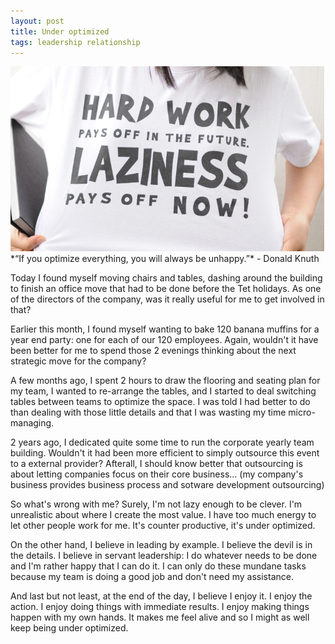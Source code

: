 ```yaml
---
layout: post
title: Under optimized
tags: leadership relationship
---
```

<img src="/images/fulls/christopherrobertalba_laziness.jpg" class="fit image" title="Photo credit: Christopher Robert Alba 2010">
*“If you optimize everything, you will always be unhappy.”* - Donald Knuth

Today I found myself moving chairs and tables, dashing around the building to finish an office move that had to be done before the Tet holidays. As one of the directors of the company, was it really useful for me to get involved in that?

Earlier this month, I found myself wanting to bake 120 banana muffins for a year end party: one for each of our 120 employees. Again, wouldn't it have been better for me to spend those 2 evenings thinking about the next strategic move for the company?

A few months ago, I spent 2 hours to draw the flooring and seating plan for my team, I wanted to re-arrange the tables, and I started to deal switching tables between teams to optimize the space. I was told I had better to do than dealing with those little details and that I was wasting my time micro-managing.

2 years ago, I dedicated quite some time to run the corporate yearly team building. Wouldn't it had been more efficient to simply outsource this event to a external provider? Afterall, I should know better that outsourcing is about letting companies focus on their core business... (my company's business provides  business process and sotware development outsourcing)

So what's wrong with me? Surely, I'm not lazy enough to be clever. I'm unrealistic about where I create the most value. I have too much energy to let other people work for me. It's counter productive, it's under optimized.

On the other hand, I believe in leading by example. I believe the devil is in the details.
I believe in servant leadership: I do whatever needs to be done and I'm rather happy that I can do it. I can only do these mundane tasks because my team is doing a good job and don't need my assistance.

And last but not least, at the end of the day, I believe I enjoy it. I enjoy the action. I enjoy doing things with immediate results. I enjoy making things happen with my own hands. It makes me feel alive and so I might as well keep being under optimized. 
